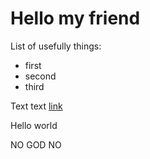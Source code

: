 # Hello my friend
List of usefully things:
* first
* second
* third

Text text
[link](google.com)

Hello world

NO GOD NO

